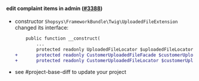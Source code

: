 #### edit complaint items in admin ([#3388](https://github.com/shopsys/shopsys/pull/3388))

-   constructor `Shopsys\FrameworkBundle\Twig\UploadedFileExtension` changed its interface:
    ```diff
        public function __construct(
            ...
            protected readonly UploadedFileLocator $uploadedFileLocator,
    +       protected readonly CustomerUploadedFileFacade $customerUploadedFileFacade,
    +       protected readonly CustomerUploadedFileLocator $customerUploadedFileLocator,
    ```
-   see #project-base-diff to update your project
